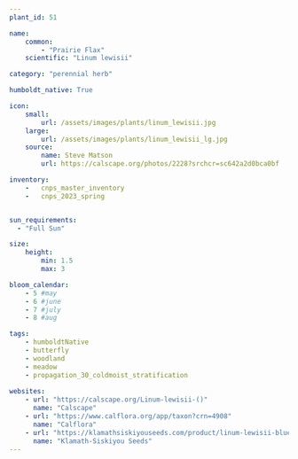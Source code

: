 ```yaml
---
plant_id: 51

name: 
    common: 
        - "Prairie Flax"  
    scientific: "Linum lewisii"  

category: "perennial herb"

humboldt_native: True

icon: 
    small: 
        url: /assets/images/plants/linum_lewisii.jpg
    large: 
        url: /assets/images/plants/linum_lewisii_lg.jpg
    source: 
        name: Steve Matson 
        url: https://calscape.org/photos/2228?srchcr=sc642a2d0bca0bf

inventory: 
    -   cnps_master_inventory
    -   cnps_2023_spring


sun_requirements:
  - "Full Sun"

size:
    height: 
        min: 1.5
        max: 3

bloom_calendar: 
    - 5 #may
    - 6 #june
    - 7 #july
    - 8 #aug

tags:
    - humboldtNative
    - butterfly
    - woodland
    - meadow
    - propagation_30_coldmoist_stratification
    
websites:
    - url: "https://calscape.org/Linum-lewisii-()"
      name: "Calscape"
    - url: "https://www.calflora.org/app/taxon?crn=4908"
      name: "Calflora"
    - url: "https://klamathsiskiyouseeds.com/product/linum-lewisii-blue-wild-flax/"
      name: "Klamath-Siskiyou Seeds"
---
```

